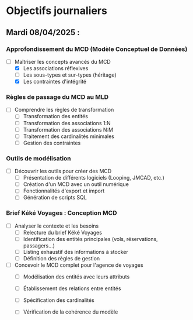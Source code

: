 # Objectifs journaliers

## Mardi 08/04/2025 :

### Approfondissement du MCD (Modèle Conceptuel de Données)
- [ ] Maîtriser les concepts avancés du MCD
  - [X] Les associations réflexives
  - [ ] Les sous-types et sur-types (héritage)
  - [X] Les contraintes d'intégrité

### Règles de passage du MCD au MLD
- [ ] Comprendre les règles de transformation
  - [ ] Transformation des entités
  - [ ] Transformation des associations 1:N
  - [ ] Transformation des associations N:M
  - [ ] Traitement des cardinalités minimales
  - [ ] Gestion des contraintes

### Outils de modélisation
- [ ] Découvrir les outils pour créer des MCD
  - [ ] Présentation de différents logiciels (Looping, JMCAD, etc.)
  - [ ] Création d'un MCD avec un outil numérique
  - [ ] Fonctionnalités d'export et import
  - [ ] Génération de scripts SQL

### Brief Kéké Voyages : Conception MCD
- [ ] Analyser le contexte et les besoins
  - [ ] Relecture du brief Kéké Voyages
  - [ ] Identification des entités principales (vols, réservations, passagers...)
  - [ ] Listing exhaustif des informations à stocker
  - [ ] Définition des règles de gestion
- [ ] Concevoir le MCD complet pour l'agence de voyages
  - [ ] Modélisation des entités avec leurs attributs
  - [ ] Établissement des relations entre entités
  - [ ] Spécification des cardinalités
  - [ ] Vérification de la cohérence du modèle

